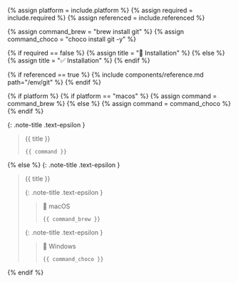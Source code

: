 <!-- LOCATION -->
<!-- _includes/components/git/ -->

<!-- INCLUDE -->
<!-- components/git/installation.md -->

<!-- VARIABLES -->
<!-- platform:      [macos, windows], default to ALL -->
<!-- required:      [true, false], default to true -->
<!-- referenced:    [true, false], default to false -->


<!-- READ VARIABLES -->
{% assign platform = include.platform %}
{% assign required = include.required %}
{% assign referenced = include.referenced %}


<!-- ASSIGN CONSTANTS -->
{% assign command_brew =  "brew install git" %}
{% assign command_choco =  "choco install git -y" %}


<!-- DECIDE TO DISPLAY THE NECESSITY OF THE INSTALLATION -->
{% if required == false %}
    {% assign title = "🔲 Installation" %}
{% else %}
    {% assign title = "✅ Installation" %}
{% endif %}


<!-- DECIDE TO DISPLAY THE LINK OF THIS COMPONENT -->
{% if referenced == true %}
{% include components/reference.md path="/env/git" %}
{% endif %}


<!-- MAIN CONTENT -->

<!-- macOS & Windows -->
{% if platform %}
    {% if platform == "macos" %}
        {% assign command =  command_brew %}
    {% else %}
        {% assign command =  command_choco %}
    {% endif %}

{: .note-title .text-epsilon }
> {{ title }}
>
> ```shell
> {{ command }}
> ```

<!-- ALL -->
{% else %}
{: .note-title .text-epsilon }
> {{ title }}
>
> {: .note-title .text-epsilon }
>> 🔘 macOS
>> 
>> ```shell
>> {{ command_brew }}
>> ```
>
> {: .note-title .text-epsilon }
>> 🔘 Windows
>> 
>> ```shell
>> {{ command_choco }}
>> ```
{% endif %}
